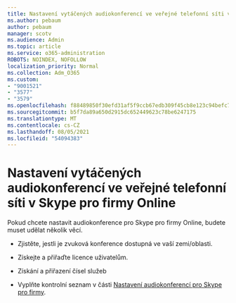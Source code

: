 ```yaml
---
title: Nastavení vytáčených audiokonferencí ve veřejné telefonní síti v Skype pro firmy Online
ms.author: pebaum
author: pebaum
manager: scotv
ms.audience: Admin
ms.topic: article
ms.service: o365-administration
ROBOTS: NOINDEX, NOFOLLOW
localization_priority: Normal
ms.collection: Adm_O365
ms.custom:
- "9001521"
- "3577"
- "3579"
ms.openlocfilehash: f88489850f30efd31af5f9ccb67edb309f45cb8e123c94befc70fdd72ee98450
ms.sourcegitcommit: b5f7da89a650d2915dc652449623c78be6247175
ms.translationtype: MT
ms.contentlocale: cs-CZ
ms.lasthandoff: 08/05/2021
ms.locfileid: "54094383"
---
```

# <a name="setup-pstn-dial-in-audio-conferencing-in-skype-for-business-online"></a>Nastavení vytáčených audiokonferencí ve veřejné telefonní síti v Skype pro firmy Online

Pokud chcete nastavit audiokonference pro Skype pro firmy Online, budete muset udělat několik věcí. 

- Zjistěte, jestli je zvuková konference dostupná ve vaší zemi/oblasti.

- Získejte a přiřaďte licence uživatelům.

- Získání a přiřazení čísel služeb

- Vyplňte kontrolní seznam v části [Nastavení audiokonferencí pro Skype pro firmy](https://docs.microsoft.com/SkypeForBusiness/audio-conferencing-in-office-365/set-up-audio-conferencing).
